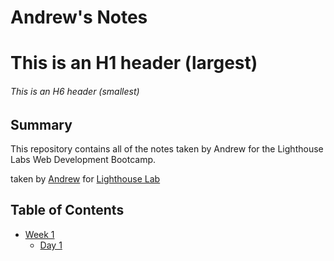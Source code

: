 # Andrew's Notes

# This is an H1 header (largest)

###### This is an H6 header (smallest)

## Summary

This repository contains all of the notes taken by Andrew for the Lighthouse Labs Web Development Bootcamp.

taken by [Andrew](https://github.com/asperatusx/lighthouse-web-notes) for [Lighthouse Lab](https://www.lighthouselabs.ca/)


## Table of Contents

- [Week 1](/Week_1)
  - [Day 1](/Week_1/Day_1)